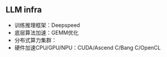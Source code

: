 ## LLM infra
- 训练推理框架：Deepspeed
- 底层算法加速：GEMM优化
- 分布式算力集群：
- 硬件加速CPU/GPU/NPU：CUDA/Ascend C/Bang C/OpenCL
